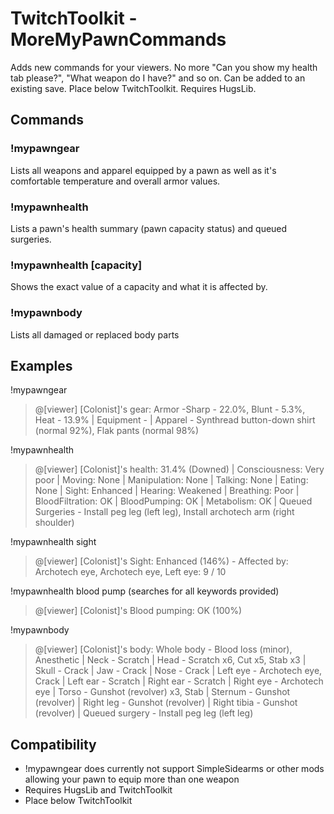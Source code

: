 # TwitchToolkit - MoreMyPawnCommands
Adds new commands for your viewers. No more "Can you show my health tab please?", "What weapon do I have?" and so on. Can be added to an existing save. Place below TwitchToolkit. Requires HugsLib.

## Commands
### !mypawngear
Lists all weapons and apparel equipped by a pawn as well as it's comfortable temperature and overall armor values.
### !mypawnhealth
Lists a pawn's health summary (pawn capacity status) and queued surgeries.
### !mypawnhealth [capacity]
Shows the exact value of a capacity and what it is affected by.
### !mypawnbody
Lists all damaged or replaced body parts
## Examples
!mypawngear
>@[viewer] [Colonist]'s gear: Armor -Sharp - 22.0%, Blunt - 5.3%, Heat - 13.9% | Equipment - | Apparel - Synthread button-down shirt (normal 92%), Flak pants (normal 98%)
  
!mypawnhealth
>@[viewer] [Colonist]'s health: 31.4% (Downed) | Consciousness: Very poor | Moving: None | Manipulation: None | Talking: None | Eating: None | Sight: Enhanced | Hearing: Weakened | Breathing: Poor | BloodFiltration: OK | BloodPumping: OK | Metabolism: OK | Queued Surgeries - Install peg leg (left leg), Install archotech arm (right shoulder)
  
!mypawnhealth sight
>@[viewer] [Colonist]'s Sight: Enhanced (146%) - Affected by: Archotech eye, Archotech eye, Left eye: 9 / 10
  
!mypawnhealth blood pump (searches for all keywords provided)
>@[viewer] [Colonist]'s Blood pumping: OK (100%)
  
!mypawnbody
>@[viewer] [Colonist]'s body: Whole body - Blood loss (minor), Anesthetic | Neck - Scratch | Head - Scratch x6, Cut x5, Stab x3 | Skull - Crack | Jaw - Crack | Nose - Crack | Left eye - Archotech eye, Crack | Left ear - Scratch | Right ear - Scratch | Right eye - Archotech eye | Torso - Gunshot (revolver) x3, Stab | Sternum - Gunshot (revolver) | Right leg - Gunshot (revolver) | Right tibia - Gunshot (revolver) | Queued surgery - Install peg leg (left leg)

## Compatibility
- !mypawngear does currently not support SimpleSidearms or other mods allowing your pawn to equip more than one weapon
- Requires HugsLib and TwitchToolkit
- Place below TwitchToolkit
